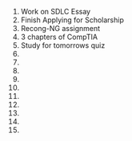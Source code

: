 1. Work on SDLC Essay
2. Finish Applying for Scholarship
3. Recong-NG assignment
4. 3 chapters of CompTIA
5. Study for tomorrows quiz
6. 
7. 
8. 
9.  
10.  
11. 
12. 
13. 
14. 
15. 
